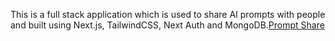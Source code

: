This is a full stack application which is used to share AI prompts with people and built using Next.js, TailwindCSS, Next Auth and MongoDB.[Prompt Share](www.google.com)
